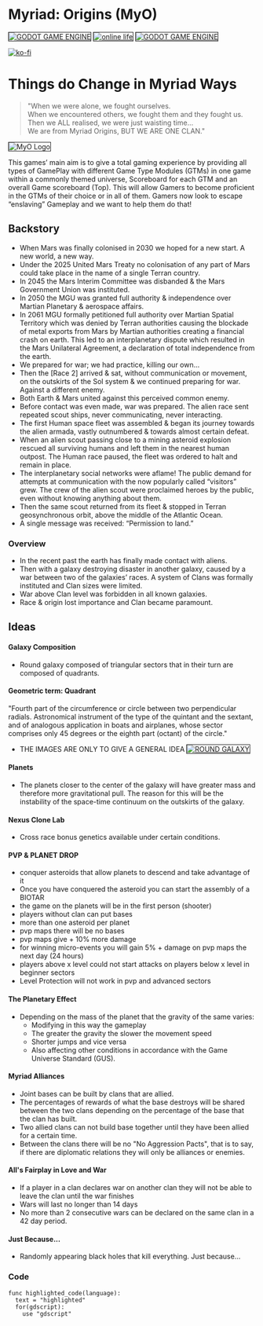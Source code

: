 # Myriad: Origins (MyO) 
<a href="https://godotengine.org" target="_new"><img src="https://img.shields.io/badge/godot-v3.3-%23478cbf" alt="GODOT GAME ENGINE" border="1" /></a>
<a href="https://img.shields.io/badge/online%20life-100%25-green" target="_new"><img src="https://img.shields.io/badge/online%20life-100%25-green" alt="online life" border="1" /></a>
<a href="https://img.shields.io/badge/Fairplay-100%25-green" target="_new"><img src="https://img.shields.io/badge/Fairplay-100%25-green" alt="GODOT GAME ENGINE" border="1" /></a>

[![ko-fi](https://www.ko-fi.com/img/githubbutton_sm.svg)](https://ko-fi.com/W7W21C3X1)

# Things do Change in Myriad Ways

> "When we were alone, we fought ourselves.</br> When we encountered others, we fought them and they fought us.</br> Then we ALL realised, we were just waisting time...</br> We are from Myriad Origins, BUT WE ARE ONE CLAN."</br>

<img src="https://cdn.discordapp.com/attachments/507454734139916288/744862365526523974/MyriadOrigins-logo-500x197.png" 
alt="MyO Logo" border="1" />

This games’ main aim is to give a total gaming experience by providing all types of GamePlay with different Game Type Modules (GTMs) in one game within a commonly themed universe, Scoreboard for each GTM and an overall Game scoreboard (Top).
This will allow Gamers to become proficient in the GTMs of their choice or in all of them. Gamers now look to escape “enslaving” Gameplay and we want to help them do that!

## Backstory
* When Mars was finally colonised in 2030 we hoped for a new start. A new world, a new way.
* Under the 2025 United Mars Treaty no colonisation of any part of Mars could take place in the name of a single Terran country.
* In 2045 the Mars Interim Committee was disbanded & the Mars Government Union was instituted.
* In 2050 the MGU was granted full authority & independence over Martian Planetary & aerospace affairs.
* In 2061 MGU formally petitioned full authority over Martian Spatial Territory which was denied by Terran authorities causing the blockade of metal exports from Mars by Martian authorities creating a financial crash on earth.  This led to an interplanetary dispute which resulted in the Mars Unilateral Agreement, a declaration of total independence from the earth.
* We prepared for war; we had practice, killing our own...
* Then the [Race 2] arrived & sat, without communication or movement, on the outskirts of the Sol system & we continued preparing for war. Against a different enemy.
* Both Earth & Mars united against this perceived common enemy.
* Before contact was even made, war was prepared.  The alien race sent repeated scout ships, never communicating, never interacting. 
* The first Human space fleet was assembled & began its journey towards the alien armada, vastly outnumbered & towards almost certain defeat.
* When an alien scout passing close to a mining asteroid explosion rescued all surviving humans and left them in the nearest human outpost. The Human race paused, the fleet was ordered to halt and remain in place.
* The interplanetary social networks were aflame! The public demand for attempts at communication with the now popularly called “visitors” grew.  The crew of the alien scout were proclaimed heroes by the public, even without knowing anything about them.
* Then the same scout returned from its fleet & stopped in Terran geosynchronous orbit, above the middle of the Atlantic Ocean. 
* A single message was received: “Permission to land.”

### Overview 
* In the recent past the earth has finally made contact with aliens.
* Then with a galaxy destroying disaster in another galaxy, caused by a war between two of the galaxies’ races. A system of Clans was formally instituted and Clan sizes were limited.
* War above Clan level was forbidden in all known galaxies.
* Race & origin lost importance and Clan became paramount.

## Ideas

#### Galaxy Composition
- Round galaxy composed of triangular sectors that in their turn are composed of quadrants.

#### Geometric term: Quadrant
"Fourth part of the circumference or circle between two perpendicular radials.
Astronomical instrument of the type of the quintant and the sextant, and of analogous application in boats and airplanes, whose sector comprises only 45 degrees or the eighth part (octant) of the circle." 
- THE IMAGES ARE ONLY TO GIVE A GENERAL IDEA
<a href="https://cdn.discordapp.com/attachments/535862783762497536/538174849512636447/space-map-octants.png" target="_new"><img src="https://cdn.discordapp.com/attachments/535862783762497536/538174849512636447/space-map-octants.png" alt="ROUND GALAXY" border="1" /></a>

#### Planets
- The planets closer to the center of the galaxy will have greater mass and therefore more gravitational pull. The reason for this will be the instability of the space-time continuum on the outskirts of the galaxy.

#### Nexus Clone Lab
- Cross race bonus genetics available under certain conditions.

#### PVP & PLANET DROP
- conquer asteroids that allow planets to descend and take advantage of it
- Once you have conquered the asteroid you can start the assembly of a BIOTAR
- the game on the planets will be in the first person (shooter)
- players without clan can put bases
- more than one asteroid per planet
- pvp maps there will be no bases
- pvp maps give + 10% more damage
- for winning micro-events you will gain 5% + damage on pvp maps the next day (24 hours)
- players above x level could not start attacks on players below x level in beginner sectors
- Level Protection will not work in pvp and advanced sectors

#### The Planetary Effect  
- Depending on the mass of the planet that the gravity of the same varies:
  - Modifying in this way the gameplay
  - The greater the gravity the slower the movement speed 
  - Shorter jumps and vice versa
  - Also affecting other conditions in accordance with the Game Universe Standard (GUS).
  
 #### Myriad Alliances   
- Joint bases can be built by clans that are allied.
- The percentages of rewards of what the base destroys will be shared between the two clans depending on the percentage of the base that the clan has built.
- Two allied clans can not build base together until they have been allied for a certain time.
- Between the clans there will be no "No Aggression Pacts", that is to say, if there are diplomatic relations they will only be alliances or enemies.

#### All's Fairplay in Love and War
- If a player in a clan declares war on another clan they will not be able to leave the clan until the war finishes
- Wars will last no longer than 14 days
- No more than 2 consecutive wars can be declared on the same clan in a 42 day period.

#### Just Because...
- Randomly appearing black holes that kill everything. Just because...

### Code
```gdscript
func highlighted_code(language):
  text = "highlighted"
  for(gdscript):
    use "gdscript"
